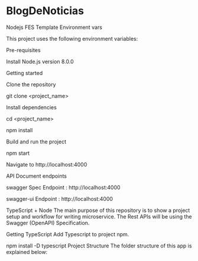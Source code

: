 # BlogDeNoticias
Nodejs FES Template
Environment vars

This project uses the following environment variables:

Pre-requisites

Install Node.js version 8.0.0

Getting started

Clone the repository

git clone  <git lab template url> <project_name>

Install dependencies

cd <project_name>

npm install

Build and run the project

npm start

Navigate to http://localhost:4000

API Document endpoints

swagger Spec Endpoint : http://localhost:4000

swagger-ui Endpoint : http://localhost:4000

TypeScript + Node
The main purpose of this repository is to show a project setup and workflow for writing microservice. The Rest APIs will be using the Swagger (OpenAPI) Specification.

Getting TypeScript
Add Typescript to project npm.

npm install -D typescript
Project Structure
The folder structure of this app is explained below:
